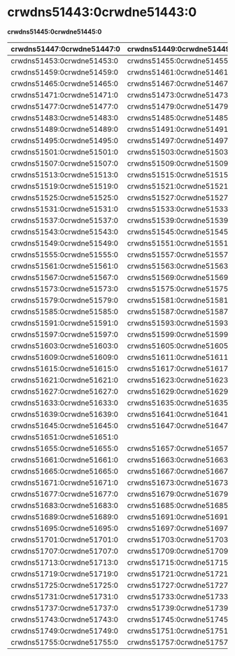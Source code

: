 # crwdns51443:0crwdne51443:0

**crwdns51445:0crwdne51445:0**

| crwdns51447:0crwdne51447:0 | crwdns51449:0crwdne51449:0 | crwdns51451:0crwdne51451:0 |
| -------------------------- | -------------------------- | -------------------------- |
| crwdns51453:0crwdne51453:0 | crwdns51455:0crwdne51455:0 | crwdns51457:0crwdne51457:0 |
| crwdns51459:0crwdne51459:0 | crwdns51461:0crwdne51461:0 | crwdns51463:0crwdne51463:0 |
| crwdns51465:0crwdne51465:0 | crwdns51467:0crwdne51467:0 | crwdns51469:0crwdne51469:0 |
| crwdns51471:0crwdne51471:0 | crwdns51473:0crwdne51473:0 | crwdns51475:0crwdne51475:0 |
| crwdns51477:0crwdne51477:0 | crwdns51479:0crwdne51479:0 | crwdns51481:0crwdne51481:0 |
| crwdns51483:0crwdne51483:0 | crwdns51485:0crwdne51485:0 | crwdns51487:0crwdne51487:0 |
| crwdns51489:0crwdne51489:0 | crwdns51491:0crwdne51491:0 | crwdns51493:0crwdne51493:0 |
| crwdns51495:0crwdne51495:0 | crwdns51497:0crwdne51497:0 | crwdns51499:0crwdne51499:0 |
| crwdns51501:0crwdne51501:0 | crwdns51503:0crwdne51503:0 | crwdns51505:0crwdne51505:0 |
| crwdns51507:0crwdne51507:0 | crwdns51509:0crwdne51509:0 | crwdns51511:0crwdne51511:0 |
| crwdns51513:0crwdne51513:0 | crwdns51515:0crwdne51515:0 | crwdns51517:0crwdne51517:0 |
| crwdns51519:0crwdne51519:0 | crwdns51521:0crwdne51521:0 | crwdns51523:0crwdne51523:0 |
| crwdns51525:0crwdne51525:0 | crwdns51527:0crwdne51527:0 | crwdns51529:0crwdne51529:0 |
| crwdns51531:0crwdne51531:0 | crwdns51533:0crwdne51533:0 | crwdns51535:0crwdne51535:0 |
| crwdns51537:0crwdne51537:0 | crwdns51539:0crwdne51539:0 | crwdns51541:0crwdne51541:0 |
| crwdns51543:0crwdne51543:0 | crwdns51545:0crwdne51545:0 | crwdns51547:0crwdne51547:0 |
| crwdns51549:0crwdne51549:0 | crwdns51551:0crwdne51551:0 | crwdns51553:0crwdne51553:0 |
| crwdns51555:0crwdne51555:0 | crwdns51557:0crwdne51557:0 | crwdns51559:0crwdne51559:0 |
| crwdns51561:0crwdne51561:0 | crwdns51563:0crwdne51563:0 | crwdns51565:0crwdne51565:0 |
| crwdns51567:0crwdne51567:0 | crwdns51569:0crwdne51569:0 | crwdns51571:0crwdne51571:0 |
| crwdns51573:0crwdne51573:0 | crwdns51575:0crwdne51575:0 | crwdns51577:0crwdne51577:0 |
| crwdns51579:0crwdne51579:0 | crwdns51581:0crwdne51581:0 | crwdns51583:0crwdne51583:0 |
| crwdns51585:0crwdne51585:0 | crwdns51587:0crwdne51587:0 | crwdns51589:0crwdne51589:0 |
| crwdns51591:0crwdne51591:0 | crwdns51593:0crwdne51593:0 | crwdns51595:0crwdne51595:0 |
| crwdns51597:0crwdne51597:0 | crwdns51599:0crwdne51599:0 | crwdns51601:0crwdne51601:0 |
| crwdns51603:0crwdne51603:0 | crwdns51605:0crwdne51605:0 | crwdns51607:0crwdne51607:0 |
| crwdns51609:0crwdne51609:0 | crwdns51611:0crwdne51611:0 | crwdns51613:0crwdne51613:0 |
| crwdns51615:0crwdne51615:0 | crwdns51617:0crwdne51617:0 | crwdns51619:0crwdne51619:0 |
| crwdns51621:0crwdne51621:0 | crwdns51623:0crwdne51623:0 | crwdns51625:0crwdne51625:0 |
| crwdns51627:0crwdne51627:0 | crwdns51629:0crwdne51629:0 | crwdns51631:0crwdne51631:0 |
| crwdns51633:0crwdne51633:0 | crwdns51635:0crwdne51635:0 | crwdns51637:0crwdne51637:0 |
| crwdns51639:0crwdne51639:0 | crwdns51641:0crwdne51641:0 | crwdns51643:0crwdne51643:0 |
| crwdns51645:0crwdne51645:0 | crwdns51647:0crwdne51647:0 | crwdns51649:0crwdne51649:0 |
| crwdns51651:0crwdne51651:0 |                            | crwdns51653:0crwdne51653:0 |
| crwdns51655:0crwdne51655:0 | crwdns51657:0crwdne51657:0 | crwdns51659:0crwdne51659:0 |
| crwdns51661:0crwdne51661:0 | crwdns51663:0crwdne51663:0 |                            |
| crwdns51665:0crwdne51665:0 | crwdns51667:0crwdne51667:0 | crwdns51669:0crwdne51669:0 |
| crwdns51671:0crwdne51671:0 | crwdns51673:0crwdne51673:0 | crwdns51675:0crwdne51675:0 |
| crwdns51677:0crwdne51677:0 | crwdns51679:0crwdne51679:0 | crwdns51681:0crwdne51681:0 |
| crwdns51683:0crwdne51683:0 | crwdns51685:0crwdne51685:0 | crwdns51687:0crwdne51687:0 |
| crwdns51689:0crwdne51689:0 | crwdns51691:0crwdne51691:0 | crwdns51693:0crwdne51693:0 |
| crwdns51695:0crwdne51695:0 | crwdns51697:0crwdne51697:0 | crwdns51699:0crwdne51699:0 |
| crwdns51701:0crwdne51701:0 | crwdns51703:0crwdne51703:0 | crwdns51705:0crwdne51705:0 |
| crwdns51707:0crwdne51707:0 | crwdns51709:0crwdne51709:0 | crwdns51711:0crwdne51711:0 |
| crwdns51713:0crwdne51713:0 | crwdns51715:0crwdne51715:0 | crwdns51717:0crwdne51717:0 |
| crwdns51719:0crwdne51719:0 | crwdns51721:0crwdne51721:0 | crwdns51723:0crwdne51723:0 |
| crwdns51725:0crwdne51725:0 | crwdns51727:0crwdne51727:0 | crwdns51729:0crwdne51729:0 |
| crwdns51731:0crwdne51731:0 | crwdns51733:0crwdne51733:0 | crwdns51735:0crwdne51735:0 |
| crwdns51737:0crwdne51737:0 | crwdns51739:0crwdne51739:0 | crwdns51741:0crwdne51741:0 |
| crwdns51743:0crwdne51743:0 | crwdns51745:0crwdne51745:0 | crwdns51747:0crwdne51747:0 |
| crwdns51749:0crwdne51749:0 | crwdns51751:0crwdne51751:0 | crwdns51753:0crwdne51753:0 |
| crwdns51755:0crwdne51755:0 | crwdns51757:0crwdne51757:0 | crwdns51759:0crwdne51759:0 |
